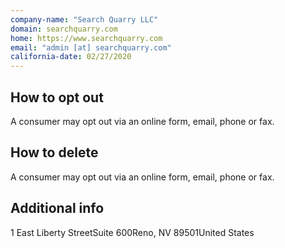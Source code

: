 ```yaml
---
company-name: "Search Quarry LLC"
domain: searchquarry.com
home: https://www.searchquarry.com
email: "admin [at] searchquarry.com"
california-date: 02/27/2020
---
```

## How to opt out


A consumer may opt out via an online form, email, phone or fax.

## How to delete


A consumer may opt out via an online form, email, phone or fax.

## Additional info




1 East Liberty StreetSuite 600Reno, NV 89501United States













